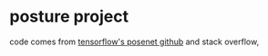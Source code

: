 # posture project

code comes from [tensorflow's posenet github](https://github.com/tensorflow/tfjs-models/tree/master/posenet)  and stack overflow,
